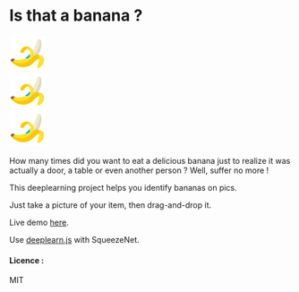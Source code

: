 # Is that a banana ?
![banana](https://github.com/Samuelfaure/is_that_a_banana/blob/master/src/assets/icons/banana64.png) \
![banana](https://github.com/Samuelfaure/is_that_a_banana/blob/master/src/assets/icons/banana64.png) \
![banana](https://github.com/Samuelfaure/is_that_a_banana/blob/master/src/assets/icons/banana64.png)

How many times did you want to eat a delicious banana just to realize it was
actually a door, a table or even another person ?
Well, suffer no more !

This deeplearning project helps you identify bananas on pics.

Just take a picture of your item, then drag-and-drop it.

Live demo [here](http://www.isthatabanana.com/).

Use [deeplearn.js](https://github.com/PAIR-code/deeplearnjs) with SqueezeNet.

#### Licence :

MIT
